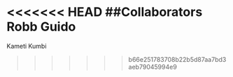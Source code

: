 <<<<<<< HEAD
##Collaborators
Robb Guido
=======
Kameti Kumbi
>>>>>>> b66e251783708b22b5d87aa7bd3aeb79045994e9
